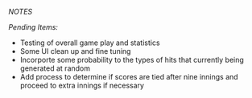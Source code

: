 *NOTES*

_Pending Items:_
   - Testing of overall game play and statistics
   - Some UI clean up and fine tuning
   - Incorporte some probability to the types of hits that currently being generated at random
   - Add process to determine if scores are tied after nine innings and proceed to extra innings
     if necessary
